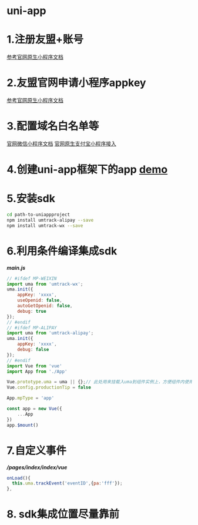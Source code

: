 # uni-app

# 1.注册友盟+账号 
[参考官网原生小程序文档](https://developer.umeng.com/docs/147615/detail/147619)

# 2.友盟官网申请小程序appkey
[参考官网原生小程序文档](https://developer.umeng.com/docs/147615/detail/147619)
# 3.配置域名白名单等
 [官网微信小程序文档](https://developer.umeng.com/docs/147615/detail/147619) 
 [官网原生支付宝小程序接入](https://developer.umeng.com/docs/147615/detail/147727)
# 4.创建uni-app框架下的app [demo](https://github.com/umeng/mp-demos/tree/master/uniapp)
# 5.安装sdk
```bash
cd path-to-uniappproject
npm install umtrack-alipay --save
npm install umtrack-wx --save
```
# 6.利用条件编译集成sdk
***main.js***
```js
// #ifdef MP-WEIXIN
import uma from 'umtrack-wx';
uma.init({
	appKey: 'xxxx',
	useOpenid: false,
	autoGetOpenid: false,
	debug: true
});
// #endif
// #ifdef MP-ALIPAY
import uma from 'umtrack-alipay';
uma.init({
	appKey: 'xxxx',
	debug: false
});
// #endif
import Vue from 'vue'
import App from './App'

Vue.prototype.uma = uma || {};// 此处用来挂载入uma到组件实例上，方便组件内使用this.uma
Vue.config.productionTip = false

App.mpType = 'app'

const app = new Vue({
	...App
})
app.$mount()

```
# 7.自定义事件
***/pages/index/index/vue***
```js
onLoad(){
  this.uma.trackEvent('eventID',{pa:'fff'});
},
```
# 8. sdk集成位置尽量靠前